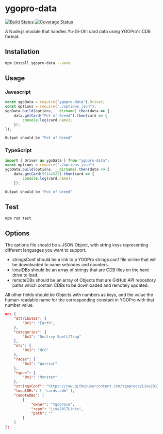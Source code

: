# ygopro-data

[![Build Status](https://travis-ci.org/AlphaKretin/ygo-data.svg?branch=master)](https://travis-ci.org/AlphaKretin/ygo-data) [![Coverage Status](https://coveralls.io/repos/github/AlphaKretin/ygo-data/badge.svg)](https://coveralls.io/github/AlphaKretin/ygo-data)

A Node.js module that handles Yu-Gi-Oh! card data using YGOPro's CDB format.

## Installation

```sh
npm install ygopro-data --save
```

## Usage

### Javascript

```javascript
const ygoData = require("ygopro-data").Driver;
const options = require("./options.json");
ygoData.build(options, __dirname).then(data => {
    data.getCard("Pot of Greed").then(card => {
        console.log(card.name);
    });
});
```

```sh
Output should be "Pot of Greed"
```

### TypeScript

```typescript
import { Driver as ygoData } from "ygopro-data";
const options = require("./options.json")
ygoData.build(options, __dirname).then(data => {
    data.getCard(55144522).then(card => {
        console.log(card.name);
    });
```

```sh
Output should be "Pot of Greed"
```

## Test

```sh
npm run test
```

## Options

The options file should be a JSON Object, with string keys representing different languages you want to support.

-   stringsConf should be a link to a YGOPro strings.conf file online that will be downloaded to name setcodes and counters.
-   localDBs should be an array of strings that are CDB files on the hard drive to load.
-   remoteDBs should be an array of Objects that are GitHub API repository paths which contain CDBs to be downloaded and remotely updated.

All other fields should be Objects with numbers as keys, and the value the human-readable name for the corresponding constant in YGOPro with that number value.

```json
en: {
    "attributes": {
        "0x1": "Earth",
    },
    "categories": {
        "0x1": "Destroy Spell/Trap"
    },
    "ots": {
        "0x1": "OCG"
    },
    "races": {
        "0x1": "Warrior"
    },
    "types": {
        "0x1": "Monster"
    },
    "stringsConf": "https://raw.githubusercontent.com/Ygoproco/Live2017Links/master/strings.conf",
    "localDBs": [ "cards.cdb" ],
    "remoteDBs": [
        {
            "owner": "Ygoproco",
            "repo": "Live2017Links",
            "path": ""
        }
    ]
};
```

